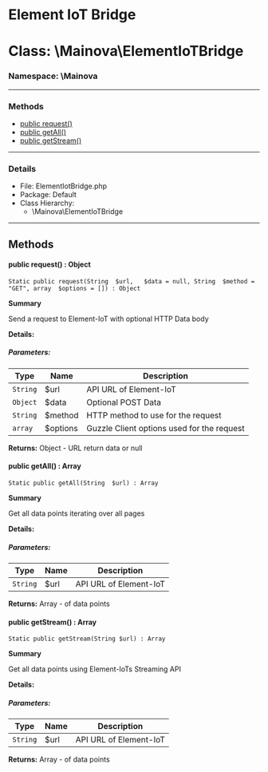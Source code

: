 # Element IoT Bridge

# Class: \Mainova\ElementIoTBridge
### Namespace: \Mainova
---
### Methods
* [public request()](README.md#method_request)
* [public getAll()](README.md#method_getAll)
* [public getStream()](README.md#method_getStream)
---
### Details
* File: ElementIotBridge.php
* Package: Default
* Class Hierarchy:
  * \Mainova\ElementIoTBridge

---
## Methods
<a name="method_request" class="anchor"></a>
#### public request() : Object

```
Static public request(String  $url,   $data = null, String  $method = "GET", array  $options = []) : Object
```

**Summary**

Send a request to Element-IoT with optional HTTP Data body

**Details:**
##### Parameters:
| Type | Name | Description |
| ---- | ---- | ----------- |
| <code>String</code> | $url  | API URL of Element-IoT |
| <code>Object</code> | $data  | Optional POST Data |
| <code>String</code> | $method  | HTTP method to use for the request |
| <code>array</code> | $options  | Guzzle Client options used for the request |

**Returns:** Object - URL return data or null

<a name="method_getAll" class="anchor"></a>
#### public getAll() : Array

```
Static public getAll(String  $url) : Array
```

**Summary**

Get all data points iterating over all pages

**Details:**
##### Parameters:
| Type | Name | Description |
| ---- | ---- | ----------- |
| <code>String</code> | $url  | API URL of Element-IoT |

**Returns:** Array - of data points

<a name="method_getStream" class="anchor"></a>
#### public getStream() : Array

```
Static public getStream(String $url) : Array
```

**Summary**

Get all data points using Element-IoTs Streaming API

**Details:**
##### Parameters:
| Type | Name | Description |
| ---- | ---- | ----------- |
| <code>String</code> | $url  | API URL of Element-IoT |

**Returns:** Array - of data points
